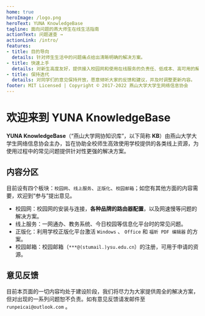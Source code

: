 ```yaml
---
home: true
heroImage: /logo.png
heroText: YUNA KnowledgeBase
tagline: 面向问题的燕大师生在线生活指南
actionText: 问题速查 →
actionLink: /intro/
features:
- title: 目的导向
  details: 针对师生生活中的问题痛点给出清晰明确的解决方案。
- title: 快速上手
  details: 对新生高度友好，提供接入校园网和使用在线服务的负责任、低成本、高可用的解决方案。
- title: 保持迭代
  details: 对同学们的意见保持开放，愿意倾听大家的反馈和建议，并及时调整更新内容。
footer: MIT Licensed | Copyright © 2017-2022 燕山大学大学生网络信息协会
---
```


# 欢迎来到 **YUNA KnowledgeBase**

**YUNA KnowledgeBase**（“燕山大学网协知识库”，以下简称 **KB**）由燕山大学大学生网络信息协会主办，旨在协助全校师生高效使用学校提供的各类线上资源，为使用过程中的常见问题提供针对性更强的解决方案。

## 内容分区

目前设有四个板块：`校园网`、`线上服务`、`正版化`、`校园邮箱`；如您有其他方面的内容需要，欢迎到“参与”提出意见。

- 校园网：校园网的安装与连接，**各种品牌的路由器配置**，以及网速慢等问题的解决方案。
- 线上服务：一网通办、教务系统、今日校园等信息化平台时的常见问题。
- 正版化：利用学校正版化平台激活 `Windows` 、 `Office` 和 `福昕 PDF 编辑器` 的方案。
- 校园邮箱：校园邮箱（`***@(stumail.)ysu.edu.cn`）的注册，可用于申请的资源。

## 意见反馈

目前本页面的一切内容均处于建设阶段，我们将尽力为大家提供周全的解决方案，但对出现的一系列问题恕不负责。如有意见反馈请发邮件至 `runpeicai@outlook.com` 。
